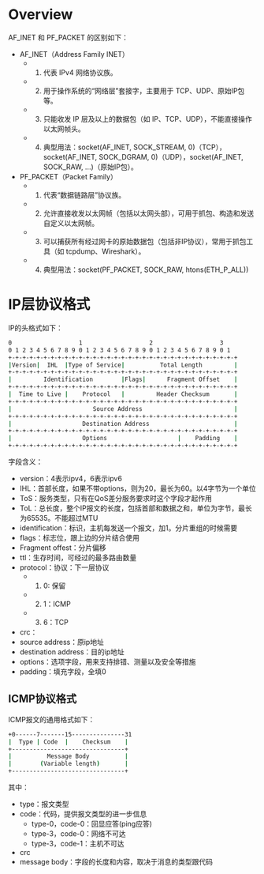 # Overview

AF_INET 和 PF_PACKET 的区别如下：

* AF_INET（Address Family INET）
  * 1. 代表 IPv4 网络协议族。
  * 2. 用于操作系统的“网络层”套接字，主要用于 TCP、UDP、原始IP包等。
  * 3. 只能收发 IP 层及以上的数据包（如 IP、TCP、UDP），不能直接操作以太网帧头。
  * 4. 典型用法：socket(AF_INET, SOCK_STREAM, 0)（TCP），socket(AF_INET, SOCK_DGRAM, 0)（UDP），socket(AF_INET, SOCK_RAW, ...)（原始IP包）。
* PF_PACKET（Packet Family）
  * 1. 代表“数据链路层”协议族。
  * 2. 允许直接收发以太网帧（包括以太网头部），可用于抓包、构造和发送自定义以太网帧。
  * 3. 可以捕获所有经过网卡的原始数据包（包括非IP协议），常用于抓包工具（如 tcpdump、Wireshark）。
  * 4. 典型用法：socket(PF_PACKET, SOCK_RAW, htons(ETH_P_ALL))

# IP层协议格式

IP的头格式如下：

```bash
0                   1                   2                   3
0 1 2 3 4 5 6 7 8 9 0 1 2 3 4 5 6 7 8 9 0 1 2 3 4 5 6 7 8 9 0 1
+-+-+-+-+-+-+-+-+-+-+-+-+-+-+-+-+-+-+-+-+-+-+-+-+-+-+-+-+-+-+-+-+
|Version|  IHL  |Type of Service|          Total Length         |
+-+-+-+-+-+-+-+-+-+-+-+-+-+-+-+-+-+-+-+-+-+-+-+-+-+-+-+-+-+-+-+-+
|         Identification        |Flags|      Fragment Offset    |
+-+-+-+-+-+-+-+-+-+-+-+-+-+-+-+-+-+-+-+-+-+-+-+-+-+-+-+-+-+-+-+-+
|  Time to Live |    Protocol   |         Header Checksum       |
+-+-+-+-+-+-+-+-+-+-+-+-+-+-+-+-+-+-+-+-+-+-+-+-+-+-+-+-+-+-+-+-+
|                       Source Address                          |
+-+-+-+-+-+-+-+-+-+-+-+-+-+-+-+-+-+-+-+-+-+-+-+-+-+-+-+-+-+-+-+-+
|                    Destination Address                        |
+-+-+-+-+-+-+-+-+-+-+-+-+-+-+-+-+-+-+-+-+-+-+-+-+-+-+-+-+-+-+-+-+
|                    Options                    |    Padding    |
+-+-+-+-+-+-+-+-+-+-+-+-+-+-+-+-+-+-+-+-+-+-+-+-+-+-+-+-+-+-+-+-+
```

字段含义：
* version：4表示ipv4，6表示ipv6
* IHL：首部长度，如果不带options，则为20，最长为60。以4字节为一个单位
* ToS：服务类型，只有在QoS差分服务要求时这个字段才起作用
* ToL：总长度，整个IP报文的长度，包括首部和数据之和，单位为字节，最长为65535。不能超过MTU
* identification：标识，主机每发送一个报文，加1。分片重组的时候需要
* flags：标志位，跟上边的分片结合使用
* Fragment offest：分片偏移
* ttl：生存时间，可经过的最多路由数量
* protocol：协议：下一层协议
  * 1. 0: 保留
  * 2. 1：ICMP
  * 3. 6：TCP
* crc：
* source address：原ip地址
* destination address：目的ip地址
* options：选项字段，用来支持排错、测量以及安全等措施
* padding：填充字段，全填0

## ICMP协议格式

ICMP报文的通用格式如下：

```bash
+0------7-------15---------------31
|  Type | Code  |    Checksum    |
+--------------------------------+
|          Message Body          |
|        (Variable length)       |
+--------------------------------+
```

其中：
* type：报文类型
* code：代码，提供报文类型的进一步信息
  * type-0，code-0：回显应答(ping应答)
  * type-3，code-0：网络不可达
  * type-3，code-1：主机不可达
* crc
* message body：字段的长度和内容，取决于消息的类型跟代码